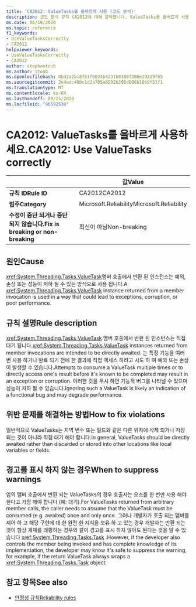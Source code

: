 ```yaml
---
title: 'CA2012: ValueTasks를 올바르게 사용 (코드 분석)'
description: 코드 분석 규칙 CA2012에 대해 알아봅니다. ValueTasks를 올바르게 사용 하세요.
ms.date: 06/18/2020
ms.topic: reference
f1_keywords:
- UseValueTasksCorrectly
- CA2012
helpviewer_keywords:
- UseValueTasksCorrectly
- CA2012
author: stephentoub
ms.author: stoub
ms.openlocfilehash: 0bd2a2b18f61f6024b4231b0188f386e292d9f65
ms.sourcegitcommit: 2e4adc490c1d2a705a0592b295d606b10b9f51f1
ms.translationtype: MT
ms.contentlocale: ko-KR
ms.lasthandoff: 09/25/2020
ms.locfileid: "96592538"
---
```

# <a name="ca2012-use-valuetasks-correctly"></a><span data-ttu-id="a0062-103">CA2012: ValueTasks를 올바르게 사용하세요.</span><span class="sxs-lookup"><span data-stu-id="a0062-103">CA2012: Use ValueTasks correctly</span></span>

| | <span data-ttu-id="a0062-104">값</span><span class="sxs-lookup"><span data-stu-id="a0062-104">Value</span></span> |
|-|-|
| <span data-ttu-id="a0062-105">**규칙 ID**</span><span class="sxs-lookup"><span data-stu-id="a0062-105">**Rule ID**</span></span> |<span data-ttu-id="a0062-106">CA2012</span><span class="sxs-lookup"><span data-stu-id="a0062-106">CA2012</span></span>|
| <span data-ttu-id="a0062-107">**범주**</span><span class="sxs-lookup"><span data-stu-id="a0062-107">**Category**</span></span> |<span data-ttu-id="a0062-108">Microsoft.Reliability</span><span class="sxs-lookup"><span data-stu-id="a0062-108">Microsoft.Reliability</span></span>|
| <span data-ttu-id="a0062-109">**수정이 중단 되거나 중단 되지 않습니다.**</span><span class="sxs-lookup"><span data-stu-id="a0062-109">**Fix is breaking or non-breaking**</span></span> |<span data-ttu-id="a0062-110">최신이 아님</span><span class="sxs-lookup"><span data-stu-id="a0062-110">Non-breaking</span></span>|

## <a name="cause"></a><span data-ttu-id="a0062-111">원인</span><span class="sxs-lookup"><span data-stu-id="a0062-111">Cause</span></span>

<span data-ttu-id="a0062-112"><xref:System.Threading.Tasks.ValueTask>멤버 호출에서 반환 된 인스턴스는 예외, 손상 또는 성능이 저하 될 수 있는 방식으로 사용 됩니다.</span><span class="sxs-lookup"><span data-stu-id="a0062-112">A <xref:System.Threading.Tasks.ValueTask> instance returned from a member invocation is used in a way that could lead to exceptions, corruption, or poor performance.</span></span>

## <a name="rule-description"></a><span data-ttu-id="a0062-113">규칙 설명</span><span class="sxs-lookup"><span data-stu-id="a0062-113">Rule description</span></span>

<span data-ttu-id="a0062-114"><xref:System.Threading.Tasks.ValueTask> 멤버 호출에서 반환 된 인스턴스는 직접 대기 됩니다.</span><span class="sxs-lookup"><span data-stu-id="a0062-114"><xref:System.Threading.Tasks.ValueTask> instances returned from member invocations are intended to be directly awaited.</span></span>  <span data-ttu-id="a0062-115">는 특정 기능을 여러 번 사용 하거나 완료 되기 전에 한 결과에 직접 액세스 하려고 시도 하 여 예외 또는 손상이 발생할 수 있습니다.</span><span class="sxs-lookup"><span data-stu-id="a0062-115">Attempts to consume a ValueTask multiple times or to directly access one's result before it's known to be completed may result in an exception or corruption.</span></span>  <span data-ttu-id="a0062-116">이러한 것을 무시 하면 기능적 버그를 나타낼 수 있으며 성능이 저하 될 수 있습니다.</span><span class="sxs-lookup"><span data-stu-id="a0062-116">Ignoring such a ValueTask is likely an indication of a functional bug and may degrade performance.</span></span>

## <a name="how-to-fix-violations"></a><span data-ttu-id="a0062-117">위반 문제를 해결하는 방법</span><span class="sxs-lookup"><span data-stu-id="a0062-117">How to fix violations</span></span>

<span data-ttu-id="a0062-118">일반적으로 ValueTasks는 지역 변수 또는 필드와 같은 다른 위치에 삭제 되거나 저장 되는 것이 아니라 직접 대기 해야 합니다.</span><span class="sxs-lookup"><span data-stu-id="a0062-118">In general, ValueTasks should be directly awaited rather than discarded or stored into other locations like local variables or fields.</span></span>

## <a name="when-to-suppress-warnings"></a><span data-ttu-id="a0062-119">경고를 표시 하지 않는 경우</span><span class="sxs-lookup"><span data-stu-id="a0062-119">When to suppress warnings</span></span>

<span data-ttu-id="a0062-120">임의 멤버 호출에서 반환 되는 ValueTasks의 경우 호출자는 요소를 한 번만 사용 해야 한다고 가정 해야 합니다 (예: 대기).</span><span class="sxs-lookup"><span data-stu-id="a0062-120">For ValueTasks returned from arbitrary member calls, the caller needs to assume that the ValueTask must be consumed (e.g. awaited) once and only once.</span></span>  <span data-ttu-id="a0062-121">그러나 개발자가 호출 되는 멤버를 제어 하 고 해당 구현에 대 한 완전 한 지식을 보유 하 고 있는 경우 개발자는 반환 되는 것이 항상 개체를 래핑하는 경우와 같이 경고를 표시 하지 않아도 된다는 것을 알 수 있습니다 <xref:System.Threading.Tasks.Task> .</span><span class="sxs-lookup"><span data-stu-id="a0062-121">However, if the developer also controls the member being invoked and has complete knowledge of its implementation, the developer may know it's safe to suppress the warning, for example, if the return ValueTask always wraps a <xref:System.Threading.Tasks.Task> object.</span></span>

## <a name="see-also"></a><span data-ttu-id="a0062-122">참고 항목</span><span class="sxs-lookup"><span data-stu-id="a0062-122">See also</span></span>

- [<span data-ttu-id="a0062-123">안정성 규칙</span><span class="sxs-lookup"><span data-stu-id="a0062-123">Reliability rules</span></span>](reliability-warnings.md)
